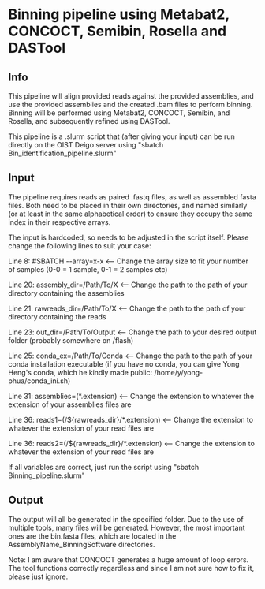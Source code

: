 # Binning pipeline using Metabat2, CONCOCT, Semibin, Rosella and DASTool
## Info
This pipeline will align provided reads against the provided assemblies, and use the provided assemblies
and the created .bam files to perform binning. Binning will be performed using Metabat2, CONCOCT, Semibin, and Rosella,
and subsequently refined using DASTool.

This pipeline is a .slurm script that (after giving your input) can be run directly on the OIST Deigo server 
using "sbatch Bin_identification_pipeline.slurm"

## Input
The pipeline requires reads as paired .fastq files, as well as assembled fasta files.
Both need to be placed in their own directories, and named similarly (or at least in the same alphabetical order) to ensure they occupy the same index in their respective arrays.


The input is hardcoded, so needs to be adjusted in the script itself.
Please change the following lines to suit your case:

Line 8: #SBATCH --array=x-x <-- Change the array size to fit your number of samples (0-0 = 1 sample, 0-1 = 2 samples etc)

Line 20: assembly_dir=/Path/To/X <-- Change the path to the path of your directory containing the assemblies

Line 21: rawreads_dir=/Path/To/X <-- Change the path to the path of your directory containing the reads

Line 23: out_dir=/Path/To/Output <-- Change the path to your desired output folder (probably somewhere on /flash)

Line 25: conda_ex=/Path/To/Conda <-- Change the path to the path of your conda installation executable (if you have no conda, you can give Yong Heng's conda, 
which he kindly made public: /home/y/yong-phua/conda_ini.sh)

Line 31: assemblies=(\*.extension) <-- Change the extension to whatever the extension of your assemblies files are

Line 36: reads1=(/${rawreads_dir}/\*.extension) <-- Change the extension to whatever the extension of your read files are

Line 36: reads2=(/${rawreads_dir}/\*.extension) <-- Change the extension to whatever the extension of your read files are


If all variables are correct, just run the script using "sbatch Binning_pipeline.slurm"

## Output
The output will all be generated in the specified folder. Due to the use of multiple tools, many files will be generated. However, the most important ones are the bin.fasta files, which are located in the AssemblyName_BinningSoftware directories. 

Note: I am aware that CONCOCT generates a huge amount of loop errors. The tool functions correctly regardless and since I am not sure how to fix it, please just ignore.  
